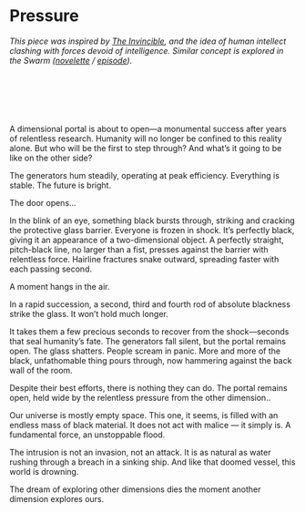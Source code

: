 # Pressure

*This piece was inspired by [The Invincible](https://en.wikipedia.org/wiki/The_Invincible), and the idea of human intellect clashing with forces devoid of intelligence. Similar concept is explored in the Swarm ([novelette](https://en.wikipedia.org/wiki/Swarm_(novelette)) / [episode](https://lovedeathrobots.fandom.com/wiki/Swarm)).*

&nbsp;
---
&nbsp;


A dimensional portal is about to open—a monumental success after years of relentless research. Humanity will no longer be confined to this reality alone. But who will be the first to step through? And what’s it going to be like on the other side?

The generators hum steadily, operating at peak efficiency. Everything is stable. The future is bright.

The door opens…

In the blink of an eye, something black bursts through, striking and cracking the protective glass barrier. Everyone is frozen in shock. It’s perfectly black, giving it an appearance of a two-dimensional object. A perfectly straight, pitch-black line, no larger than a fist, presses against the barrier with relentless force. Hairline fractures snake outward, spreading faster with each passing second.

A moment hangs in the air.

In a rapid succession, a second, third and fourth rod of absolute blackness strike the glass. It won’t hold much longer.

It takes them a few precious seconds to recover from the shock—seconds that seal humanity’s fate. The generators fall silent, but the portal remains open. The glass shatters. People scream in panic. More and more of the black, unfathomable thing pours through, now hammering against the back wall of the room.

Despite their best efforts, there is nothing they can do. The portal remains open, held wide by the relentless pressure from the other dimension..

Our universe is mostly empty space. This one, it seems, is filled with an endless mass of black material. It does not act with malice — it simply is. A fundamental force, an unstoppable flood.

The intrusion is not an invasion, not an attack. It is as natural as water rushing through a breach in a sinking ship. And like that doomed vessel, this world is drowning.

The dream of exploring other dimensions dies the moment another dimension explores ours.